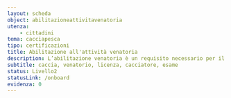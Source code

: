 ```yaml
---
layout: scheda
object: abilitazioneattivitavenatoria
utenza:
    - cittadini
tema: cacciapesca
tipo: certificazioni
title: Abilitazione all'attività venatoria
description: L’abilitazione venatoria è un requisito necessario per il rilascio della licenza di caccia
subtitle: caccia, venatorio, licenza, cacciatore, esame
status: Livello2
statusLink: /onboard
evidenza: 0
---
```

